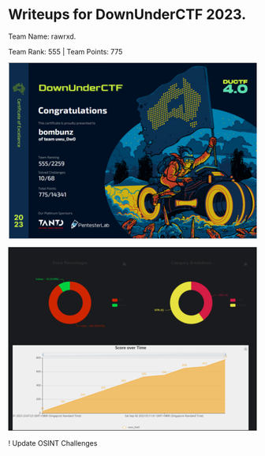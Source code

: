 # Writeups for DownUnderCTF 2023. 
Team Name: rawrxd. 

Team Rank: 555   |    Team Points: 775

![scoreboard](./blob/images/TeamScore.PNG)


![score breakdown](./blob/images/score_breakdown.PNG)




! Update OSINT Challenges